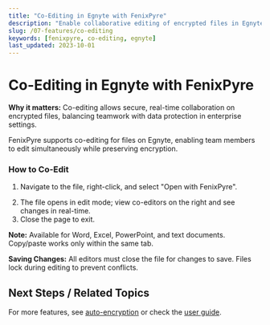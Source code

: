 ```yaml
---
title: "Co-Editing in Egnyte with FenixPyre"
description: "Enable collaborative editing of encrypted files in Egnyte while maintaining security."
slug: /07-features/co-editing
keywords: [fenixpyre, co-editing, egnyte]
last_updated: 2023-10-01
---
```


# Co-Editing in Egnyte with FenixPyre

**Why it matters:** Co-editing allows secure, real-time collaboration on encrypted files, balancing teamwork with data protection in enterprise settings.

FenixPyre supports co-editing for files on Egnyte, enabling team members to edit simultaneously while preserving encryption.

### How to Co-Edit
1. Navigate to the file, right-click, and select "Open with FenixPyre".

<!-- IMG: ./media/07-features/co-editing/unanchor.png | Alt: Right-click menu for opening with FenixPyre -->

2. The file opens in edit mode; view co-editors on the right and see changes in real-time.
3. Close the page to exit.

**Note:** Available for Word, Excel, PowerPoint, and text documents. Copy/paste works only within the same tab.

**Saving Changes:** All editors must close the file for changes to save. Files lock during editing to prevent conflicts.

## Next Steps / Related Topics
For more features, see [auto-encryption](../07-features/auto-encryption.md) or check the [user guide](../05-user-guide/index.md).